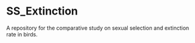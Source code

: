 # SS_Extinction
A repository for the comparative study on sexual selection and extinction rate in birds.

